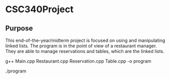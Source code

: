# CSC340Project

## Purpose
This end-of-the-year/midterm project is focused on using and manipulating linked lists. 
The program is in the point of view of a restaurant manager. They are able to manage 
reservations and tables, which are the linked lists. 

g++ Main.cpp Restaurant.cpp Reservation.cpp Table.cpp -o program

./program